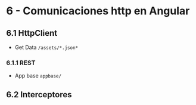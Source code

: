 # 6 - Comunicaciones http en Angular

## 6.1 HttpClient

- Get Data
`/assets/*.json*`

### 6.1.1 REST
- App base
`appbase/`

## 6.2 Interceptores





